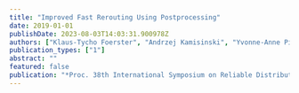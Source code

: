 ```yaml
---
title: "Improved Fast Rerouting Using Postprocessing"
date: 2019-01-01
publishDate: 2023-08-03T14:03:31.900978Z
authors: ["Klaus-Tycho Foerster", "Andrzej Kamisinski", "Yvonne-Anne Pignolet", "Stefan Schmid", "Gilles Tredan"]
publication_types: ["1"]
abstract: ""
featured: false
publication: "*Proc. 38th International Symposium on Reliable Distributed Systems (SRDS)*"
---
```


